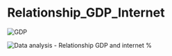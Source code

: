 # Relationship_GDP_Internet

![GDP](https://github.com/CristianAAT/Relationship_GDP_Internet/assets/47197409/4b4a2c7b-b54a-42eb-903d-24c60fd05828)

![Data analysis - Relationship GDP and internet %](https://github.com/CristianAAT/Relationship_GDP_Internet/assets/47197409/4b08d431-0ff7-4d24-b9f6-a25e2d137644)
